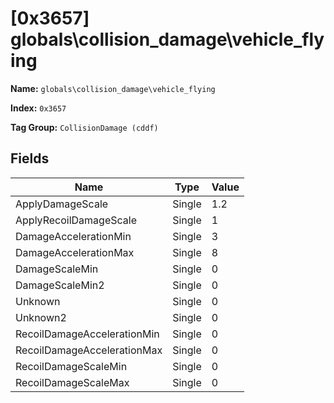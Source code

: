# [0x3657] globals\collision_damage\vehicle_flying

**Name:** ```globals\collision_damage\vehicle_flying```

**Index:** ```0x3657```

**Tag Group:** ```CollisionDamage (cddf)```

## Fields

Name	| Type	| Value
---	|---	|---	|
ApplyDamageScale	|Single	|1.2
ApplyRecoilDamageScale	|Single	|1
DamageAccelerationMin	|Single	|3
DamageAccelerationMax	|Single	|8
DamageScaleMin	|Single	|0
DamageScaleMin2	|Single	|0
Unknown	|Single	|0
Unknown2	|Single	|0
RecoilDamageAccelerationMin	|Single	|0
RecoilDamageAccelerationMax	|Single	|0
RecoilDamageScaleMin	|Single	|0
RecoilDamageScaleMax	|Single	|0


